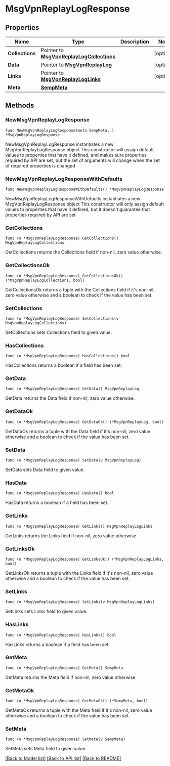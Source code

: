# MsgVpnReplayLogResponse

## Properties

Name | Type | Description | Notes
------------ | ------------- | ------------- | -------------
**Collections** | Pointer to [**MsgVpnReplayLogCollections**](MsgVpnReplayLogCollections.md) |  | [optional] 
**Data** | Pointer to [**MsgVpnReplayLog**](MsgVpnReplayLog.md) |  | [optional] 
**Links** | Pointer to [**MsgVpnReplayLogLinks**](MsgVpnReplayLogLinks.md) |  | [optional] 
**Meta** | [**SempMeta**](SempMeta.md) |  | 

## Methods

### NewMsgVpnReplayLogResponse

`func NewMsgVpnReplayLogResponse(meta SempMeta, ) *MsgVpnReplayLogResponse`

NewMsgVpnReplayLogResponse instantiates a new MsgVpnReplayLogResponse object
This constructor will assign default values to properties that have it defined,
and makes sure properties required by API are set, but the set of arguments
will change when the set of required properties is changed

### NewMsgVpnReplayLogResponseWithDefaults

`func NewMsgVpnReplayLogResponseWithDefaults() *MsgVpnReplayLogResponse`

NewMsgVpnReplayLogResponseWithDefaults instantiates a new MsgVpnReplayLogResponse object
This constructor will only assign default values to properties that have it defined,
but it doesn't guarantee that properties required by API are set

### GetCollections

`func (o *MsgVpnReplayLogResponse) GetCollections() MsgVpnReplayLogCollections`

GetCollections returns the Collections field if non-nil, zero value otherwise.

### GetCollectionsOk

`func (o *MsgVpnReplayLogResponse) GetCollectionsOk() (*MsgVpnReplayLogCollections, bool)`

GetCollectionsOk returns a tuple with the Collections field if it's non-nil, zero value otherwise
and a boolean to check if the value has been set.

### SetCollections

`func (o *MsgVpnReplayLogResponse) SetCollections(v MsgVpnReplayLogCollections)`

SetCollections sets Collections field to given value.

### HasCollections

`func (o *MsgVpnReplayLogResponse) HasCollections() bool`

HasCollections returns a boolean if a field has been set.

### GetData

`func (o *MsgVpnReplayLogResponse) GetData() MsgVpnReplayLog`

GetData returns the Data field if non-nil, zero value otherwise.

### GetDataOk

`func (o *MsgVpnReplayLogResponse) GetDataOk() (*MsgVpnReplayLog, bool)`

GetDataOk returns a tuple with the Data field if it's non-nil, zero value otherwise
and a boolean to check if the value has been set.

### SetData

`func (o *MsgVpnReplayLogResponse) SetData(v MsgVpnReplayLog)`

SetData sets Data field to given value.

### HasData

`func (o *MsgVpnReplayLogResponse) HasData() bool`

HasData returns a boolean if a field has been set.

### GetLinks

`func (o *MsgVpnReplayLogResponse) GetLinks() MsgVpnReplayLogLinks`

GetLinks returns the Links field if non-nil, zero value otherwise.

### GetLinksOk

`func (o *MsgVpnReplayLogResponse) GetLinksOk() (*MsgVpnReplayLogLinks, bool)`

GetLinksOk returns a tuple with the Links field if it's non-nil, zero value otherwise
and a boolean to check if the value has been set.

### SetLinks

`func (o *MsgVpnReplayLogResponse) SetLinks(v MsgVpnReplayLogLinks)`

SetLinks sets Links field to given value.

### HasLinks

`func (o *MsgVpnReplayLogResponse) HasLinks() bool`

HasLinks returns a boolean if a field has been set.

### GetMeta

`func (o *MsgVpnReplayLogResponse) GetMeta() SempMeta`

GetMeta returns the Meta field if non-nil, zero value otherwise.

### GetMetaOk

`func (o *MsgVpnReplayLogResponse) GetMetaOk() (*SempMeta, bool)`

GetMetaOk returns a tuple with the Meta field if it's non-nil, zero value otherwise
and a boolean to check if the value has been set.

### SetMeta

`func (o *MsgVpnReplayLogResponse) SetMeta(v SempMeta)`

SetMeta sets Meta field to given value.



[[Back to Model list]](../README.md#documentation-for-models) [[Back to API list]](../README.md#documentation-for-api-endpoints) [[Back to README]](../README.md)


